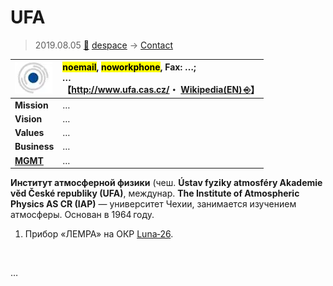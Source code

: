 # UFA
> 2019.08.05 [🚀](../../index/index.md) [despace](../index.md) → [Contact](../contact.md)

|[![](../f/contact/u/ufa_logo1_thumb.webp)](../f/contact/u/ufa_logo1.webp)|<mark>noemail</mark>, <mark>noworkphone</mark>, Fax: …;<br> *…*<br> 【<http://www.ufa.cas.cz/>・ [Wikipedia(EN) ⎆](https://en.wikipedia.org/wiki/Institute_of_Atmospheric_Physics_AS_CR)】|
|:--|:--|
|**Mission**|…|
|**Vision**|…|
|**Values**|…|
|**Business**|…|
|**[MGMT](../mgmt.md)**|…|

**Институт атмосферной физики** (чеш. **Ústav fyziky atmosféry Akademie věd České republiky (UFA)**, междунар. **The Institute of Atmospheric Physics AS CR (IAP)** — университет Чехии, занимается изучением атмосферы. Основан в 1964 году.

   1. Прибор «ЛЕМРА» на ОКР [Luna‑26](../luna_26.md).

<p style="page-break-after:always"> </p>

…
